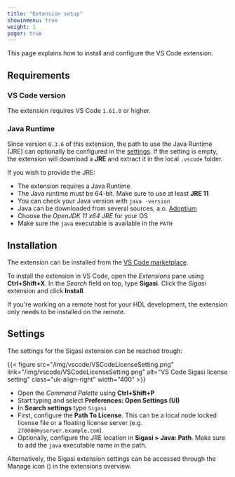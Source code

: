 ```yaml
---
title: "Extension setup"
showinmenu: true
weight: 1
pager: true
---
```

This page explains how to install and configure the VS Code extension.

## Requirements

### VS Code version

The extension requires VS Code `1.61.0` or higher.

### Java Runtime

Since version `0.3.6` of this extension, the path to use the Java Runtime (JRE) can optionally be configured in the [settings](#access-settings).
If the setting is empty, the extension will download a **JRE** and extract it in the local `.vscode` folder.

If you wish to provide the JRE:

* The extension requires a Java Runtime
* The Java runtime must be 64-bit. Make sure to use at least **JRE 11**
* You can check your Java version with `java -version`
* Java can be downloaded from several sources, a.o. [Adoptium](https://adoptium.net/releases.html?variant=openjdk11&jvmVariant=hotspot)
* Choose the _OpenJDK 11 x64 JRE_ for your OS
* Make sure the `java` executable is available in the `PATH`

## Installation

The extension can be installed from the [VS Code marketplace](https://marketplace.visualstudio.com/items?itemName=Sigasi.sigasi-vscode).

To install the extension in VS Code, open the _Extensions_ pane using **Ctrl+Shift+X**.
In the _Search_ field on top, type **Sigasi**.
Click the _Sigasi_ extension and click **Install**.

If you're working on a remote host for your HDL development, the extension only needs to be installed on the remote.

## Settings

The settings for the Sigasi extension can be reached trough:

{{< figure src="/img/vscode/VSCodeLicenseSetting.png" link="/img/vscode/VSCodeLicenseSetting.png" alt="VS Code Sigasi license setting" class="uk-align-right" width="400" >}}

* Open the _Command Palette_ using **Ctrl+Shift+P**
* Start typing and select **Preferences: Open Settings (UI)**
* In **Search settings** type `Sigasi`
* First, configure the **Path To License**. This can be a local node locked license file or a floating license server (e.g. `27000@myserver.example.com`).
* Optionally, configure the JRE location in **Sigasi > Java: Path**. Make sure to add the `java` executable name in the path.

Alternatively, the Sigasi extension settings can be accessed through the Manage icon (<span uk-icon="cog"></span>) in the extensions overview.
